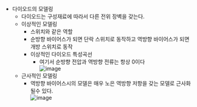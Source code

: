- 다이오드의 모델링
  - 다이오드는 구성재료에 따라서 다른 전위 장벽을 갖는다. 
  - 이상적인 모델링
    - 스위치와 같은 역할
    - 순방향 바이어스가 되면 단락 스위치로 동작하고 역방향 바이어스가 되면 개방 스위치로 동작
    - 이상적인 다이오드 특성곡선
      - 여기서 순방향 전압과 역방향 전류는 항상 0이다 <br>
![image](https://github.com/user-attachments/assets/cf3fc431-85ab-41e5-8e71-29b4269d3016)
  - 근사적인 모델링
    - 역방향 바이어스시의 모델은 매우 노은 역방향 저항을 갖는 모델로 근사화 될수 있다.<br>
![image](https://github.com/user-attachments/assets/19b776d5-a8ac-4218-a4cd-3e9040b3e2f0)
